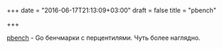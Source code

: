+++
date = "2016-06-17T21:13:09+03:00"
draft = false
title = "pbench"

+++

<p><a href="https://github.com/benburkert/pbench">pbench</a>&nbsp;- Go бенчмарки с перцентилями. Чуть более наглядно.</p>

